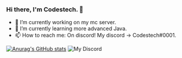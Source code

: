 ### Hi there, I'm Codestech. 👋

- 🔭 I’m currently working on my mc server.
- 🌱 I’m currently learning more advanced Java.
- 📫 How to reach me: On discord! My discord -> Codestech#0001.

[![Anurag's GitHub stats](https://github-readme-stats.vercel.app/api?username=Codestech1)](https://github.com/anuraghazra/github-readme-stats)
![My Discord](https://discord-readme-badge.vercel.app/api?id=650718742157852740)
